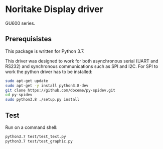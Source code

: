 # Noritake Display driver

GU600 series.

## Prerequisistes

This package is written for Python 3.7.

This driver was designed to work for both asynchronous serial (UART and RS232) and synchronous communications such as SPI and I2C. For SPI to work the python driver has to be installed:

```bash
sudo apt-get update
sudo apt-get -y install python3.8-dev
git clone https://github.com/doceme/py-spidev.git
cd py-spidev
sudo python3.8 ./setup.py install
```

## Test

Run on a command shell:

```bash
python3.7 test/test_text.py
python3.7 test/test_graphic.py
```
